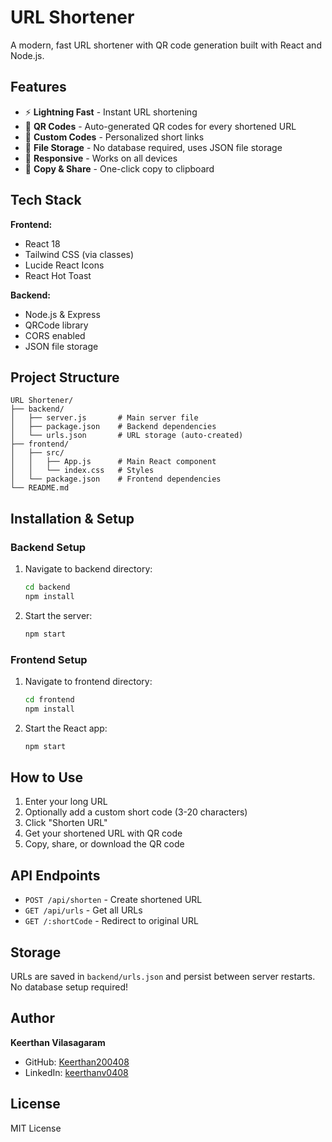 # URL Shortener

A modern, fast URL shortener with QR code generation built with React and Node.js.

## Features

- ⚡ **Lightning Fast** - Instant URL shortening
- 🎨 **QR Codes** - Auto-generated QR codes for every shortened URL
- 🔗 **Custom Codes** - Personalized short links
- 💾 **File Storage** - No database required, uses JSON file storage
- 📱 **Responsive** - Works on all devices
- 🎯 **Copy & Share** - One-click copy to clipboard

## Tech Stack

**Frontend:**
- React 18
- Tailwind CSS (via classes)
- Lucide React Icons
- React Hot Toast

**Backend:**
- Node.js & Express
- QRCode library
- CORS enabled
- JSON file storage

## Project Structure

```
URL Shortener/
├── backend/
│   ├── server.js       # Main server file
│   ├── package.json    # Backend dependencies
│   └── urls.json       # URL storage (auto-created)
├── frontend/
│   ├── src/
│   │   ├── App.js      # Main React component
│   │   └── index.css   # Styles
│   └── package.json    # Frontend dependencies
└── README.md
```

## Installation & Setup

### Backend Setup
1. Navigate to backend directory:
   ```bash
   cd backend
   npm install
   ```

2. Start the server:
   ```bash
   npm start
   ```

### Frontend Setup
1. Navigate to frontend directory:
   ```bash
   cd frontend
   npm install
   ```

2. Start the React app:
   ```bash
   npm start
   ```

## How to Use

1. Enter your long URL
2. Optionally add a custom short code (3-20 characters)
3. Click "Shorten URL"
4. Get your shortened URL with QR code
5. Copy, share, or download the QR code

## API Endpoints

- `POST /api/shorten` - Create shortened URL
- `GET /api/urls` - Get all URLs
- `GET /:shortCode` - Redirect to original URL

## Storage

URLs are saved in `backend/urls.json` and persist between server restarts. No database setup required!

## Author

**Keerthan Vilasagaram**
- GitHub: [Keerthan200408](https://github.com/Keerthan200408)
- LinkedIn: [keerthanv0408](https://linkedin.com/in/keerthanv0408)

## License

MIT License